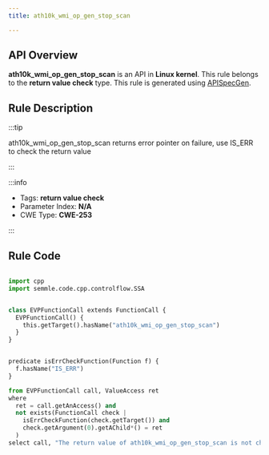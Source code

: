 ```yaml
---
title: ath10k_wmi_op_gen_stop_scan

---
```



## API Overview
**ath10k_wmi_op_gen_stop_scan** is an API in **Linux kernel**. This rule belongs to the **return value check** type. This rule is generated using [APISpecGen](../../tools/APISpecGen).
## Rule Description

:::tip

ath10k_wmi_op_gen_stop_scan returns error pointer on failure, use IS_ERR to check the return value

:::

:::info

- Tags: **return value check**
- Parameter Index: **N/A**
- CWE Type: **CWE-253**

:::

## Rule Code
```python

import cpp
import semmle.code.cpp.controlflow.SSA


class EVPFunctionCall extends FunctionCall {
  EVPFunctionCall() {
    this.getTarget().hasName("ath10k_wmi_op_gen_stop_scan")
  }
}


predicate isErrCheckFunction(Function f) {
  f.hasName("IS_ERR") 
}

from EVPFunctionCall call, ValueAccess ret
where
  ret = call.getAnAccess() and
  not exists(FunctionCall check |
    isErrCheckFunction(check.getTarget()) and
    check.getArgument(0).getAChild*() = ret
  )
select call, "The return value of ath10k_wmi_op_gen_stop_scan is not checked with IS_ERR."
    
```